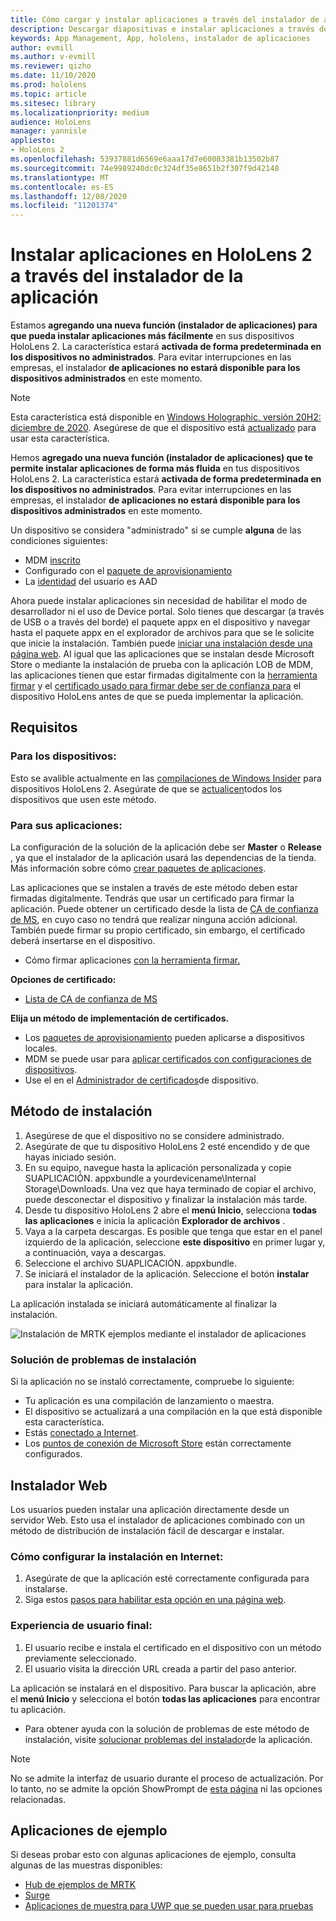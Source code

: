 ```yaml
---
title: Cómo cargar y instalar aplicaciones a través del instalador de aplicaciones de HoloLens 2
description: Descargar diapositivas e instalar aplicaciones a través de la interfaz de usuario
keywords: App Management, App, hololens, instalador de aplicaciones
author: evmill
ms.author: v-evmill
ms.reviewer: qizho
ms.date: 11/10/2020
ms.prod: hololens
ms.topic: article
ms.sitesec: library
ms.localizationpriority: medium
audience: HoloLens
manager: yannisle
appliesto:
- HoloLens 2
ms.openlocfilehash: 53937881d6569e6aaa17d7e60083381b13502b87
ms.sourcegitcommit: 74e9989240dc0c324df35e8651b2f307f9d42148
ms.translationtype: MT
ms.contentlocale: es-ES
ms.lasthandoff: 12/08/2020
ms.locfileid: "11201374"
---
```

# Instalar aplicaciones en HoloLens 2 a través del instalador de la aplicación


Estamos **agregando una nueva función (instalador de aplicaciones) para que pueda instalar aplicaciones más fácilmente** en sus dispositivos HoloLens 2. La característica estará **activada de forma predeterminada en los dispositivos no administrados**. Para evitar interrupciones en las empresas, el instalador **de aplicaciones no estará disponible para los dispositivos administrados** en este momento.  

> [!NOTE]
> Esta característica está disponible en [Windows Holographic, versión 20H2: diciembre de 2020](hololens-release-notes.md). Asegúrese de que el dispositivo está [actualizado](hololens-update-hololens.md) para usar esta característica.

Hemos **agregado una nueva función (instalador de aplicaciones) que te permite instalar aplicaciones de forma más fluida** en tus dispositivos HoloLens 2. La característica estará **activada de forma predeterminada en los dispositivos no administrados**. Para evitar interrupciones en las empresas, el instalador **de aplicaciones no estará disponible para los dispositivos administrados** en este momento.  

Un dispositivo se considera "administrado" si se cumple **alguna** de las condiciones siguientes:
- MDM [inscrito](hololens-enroll-mdm.md)
- Configurado con el [paquete de aprovisionamiento](hololens-provisioning.md)
- La [identidad](hololens-identity.md) del usuario es AAD

Ahora puede instalar aplicaciones sin necesidad de habilitar el modo de desarrollador ni el uso de Device portal.  Solo tienes que descargar (a través de USB o a través del borde) el paquete appx en el dispositivo y navegar hasta el paquete appx en el explorador de archivos para que se le solicite que inicie la instalación.  También puede [iniciar una instalación desde una página web](https://docs.microsoft.com/windows/msix/app-installer/installing-windows10-apps-web).  Al igual que las aplicaciones que se instalan desde Microsoft Store o mediante la instalación de prueba con la aplicación LOB de MDM, las aplicaciones tienen que estar firmadas digitalmente con la [herramienta firmar](https://docs.microsoft.com/windows/win32/appxpkg/how-to-sign-a-package-using-signtool) y el [certificado usado para firmar debe ser de confianza para](https://docs.microsoft.com/windows/win32/appxpkg/how-to-sign-a-package-using-signtool#security-considerations) el dispositivo HoloLens antes de que se pueda implementar la aplicación.   

## Requisitos

### Para los dispositivos: 
Esto se avalible actualmente en las [compilaciones de Windows Insider](hololens-insider.md) para dispositivos HoloLens 2. Asegúrate de que se [actualicen](hololens-update-hololens.md)todos los dispositivos que usen este método. 

### Para sus aplicaciones: 
La configuración de la solución de la aplicación debe ser **Master** o **Release** , ya que el instalador de la aplicación usará las dependencias de la tienda. Más información sobre cómo [crear paquetes de aplicaciones](https://docs.microsoft.com/windows/msix/app-installer/create-appinstallerfile-vs).

Las aplicaciones que se instalen a través de este método deben estar firmadas digitalmente. Tendrás que usar un certificado para firmar la aplicación. Puede obtener un certificado desde la lista de [CA de confianza de MS](https://ccadb-public.secure.force.com/microsoft/IncludedCACertificateReportForMSFT), en cuyo caso no tendrá que realizar ninguna acción adicional. También puede firmar su propio certificado, sin embargo, el certificado deberá insertarse en el dispositivo. 
- Cómo firmar aplicaciones [con la herramienta firmar.](https://docs.microsoft.com/windows/win32/appxpkg/how-to-sign-a-package-using-signtool)

**Opciones de certificado:** 
- [Lista de CA de confianza de MS](https://ccadb-public.secure.force.com/microsoft/IncludedCACertificateReportForMSFT)

**Elija un método de implementación de certificados.** 
- Los [paquetes de aprovisionamiento](hololens-provisioning.md) pueden aplicarse a dispositivos locales.
- MDM se puede usar para [aplicar certificados con configuraciones de dispositivos](https://docs.microsoft.com/mem/intune/protect/certificates-configure).
- Use el en el [Administrador de certificados](certificate-manager.md)de dispositivo. 

## Método de instalación

1.  Asegúrese de que el dispositivo no se considere administrado.
1.  Asegúrate de que tu dispositivo HoloLens 2 esté encendido y de que hayas iniciado sesión.
1.  En su equipo, navegue hasta la aplicación personalizada y copie SUAPLICACIÓN. appxbundle a yourdevicename\Internal Storage\Downloads. 
    Una vez que haya terminado de copiar el archivo, puede desconectar el dispositivo y finalizar la instalación más tarde.
1.  Desde tu dispositivo HoloLens 2 abre el **menú Inicio**, selecciona **todas las aplicaciones** e inicia la aplicación **Explorador de archivos** .
1.  Vaya a la carpeta descargas. Es posible que tenga que estar en el panel izquierdo de la aplicación, seleccione **este dispositivo** en primer lugar y, a continuación, vaya a descargas.
1.  Seleccione el archivo SUAPLICACIÓN. appxbundle. 
1.  Se iniciará el instalador de la aplicación. Seleccione el botón **instalar** para instalar la aplicación. 

La aplicación instalada se iniciará automáticamente al finalizar la instalación. 

![Instalación de MRTK ejemplos mediante el instalador de aplicaciones](images/hololens-app-installer-picture.jpg)

### Solución de problemas de instalación
Si la aplicación no se instaló correctamente, compruebe lo siguiente:
-   Tu aplicación es una compilación de lanzamiento o maestra.
- El dispositivo se actualizará a una compilación en la que está disponible esta característica. 
-   Estás [conectado a Internet](hololens-network.md).
-   Los [puntos de conexión de Microsoft Store](hololens-offline.md) están correctamente configurados.  

## Instalador Web

Los usuarios pueden instalar una aplicación directamente desde un servidor Web. Esto usa el instalador de aplicaciones combinado con un método de distribución de instalación fácil de descargar e instalar. 

### Cómo configurar la instalación en Internet:
1.  Asegúrate de que la aplicación esté correctamente configurada para instalarse.
1.  Siga estos [pasos para habilitar esta opción en una página web](https://docs.microsoft.com/windows/msix/app-installer/installing-windows10-apps-web#how-to-enable-this-on-a-webpage). 

### Experiencia de usuario final:
1. El usuario recibe e instala el certificado en el dispositivo con un método previamente seleccionado. 
1. El usuario visita la dirección URL creada a partir del paso anterior.

La aplicación se instalará en el dispositivo. Para buscar la aplicación, abre el **menú Inicio** y selecciona el botón **todas las aplicaciones** para encontrar tu aplicación. 

-   Para obtener ayuda con la solución de problemas de este método de instalación, visite [solucionar problemas del instalador](https://docs.microsoft.com/windows/msix/app-installer/troubleshoot-appinstaller-issues)de la aplicación. 

> [!NOTE]
> No se admite la interfaz de usuario durante el proceso de actualización. Por lo tanto, no se admite la opción ShowPrompt de [esta página](https://docs.microsoft.com/windows/msix/app-installer/update-settings) ni las opciones relacionadas.

## Aplicaciones de ejemplo

Si deseas probar esto con algunas aplicaciones de ejemplo, consulta algunas de las muestras disponibles:
- [Hub de ejemplos de MRTK](https://microsoft.github.io/MixedRealityToolkit-Unity/Documentation/README_ExampleHub.html)
- [Surge](https://docs.microsoft.com/windows/mixed-reality/develop/unity/sampleapp-surfaces)
- [Aplicaciones de muestra para UWP que se pueden usar para pruebas](https://github.com/microsoft/Windows-universal-samples/tree/master/Samples)
